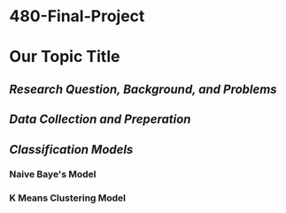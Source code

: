 # 480-Final-Project

# Our Topic Title 

## *Research Question, Background, and Problems*

## *Data Collection and Preperation*

## *Classification Models*

### Naive Baye's Model

### K Means Clustering Model 
